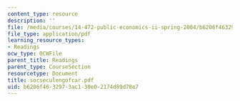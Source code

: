 ```yaml
---
content_type: resource
description: ''
file: /media/courses/14-472-public-economics-ii-spring-2004/b6206f4632973ac130e02174d89d78e7_socseculengofcar.pdf
file_type: application/pdf
learning_resource_types:
- Readings
ocw_type: OCWFile
parent_title: Readings
parent_type: CourseSection
resourcetype: Document
title: socseculengofcar.pdf
uid: b6206f46-3297-3ac1-30e0-2174d89d78e7
---
```

